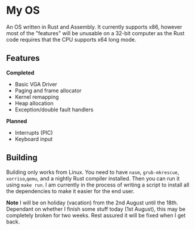 # My OS
An OS written in Rust and Assembly. It currently supports x86, however most of the "features" will be unusable on a 32-bit computer as the Rust code requires that the CPU supports x64 long mode.

## Features
**Completed**
- Basic VGA Driver
- Paging and frame allocator
- Kernel remapping
- Heap allocation
- Exception/double fault handlers

**Planned**
- Interrupts (PIC)
- Keyboard input

## Building
Building only works from Linux. You need to have `nasm`, `grub-mkrescue`, `xorriso`,`qemu`, and a nightly Rust compiler installed. Then you can run it using `make run`. I am currently in the process of writing a script to install all the dependencies to make it easier for the end user.

**Note**
I will be on holiday (vacation) from the 2nd August until the 18th. Dependant on whether I finish some stuff today (1st August), this may be completely broken for two weeks. Rest assured it will be fixed when I get back.
